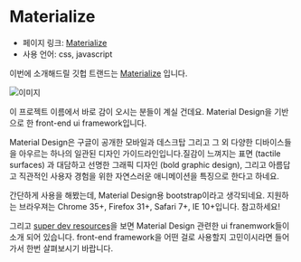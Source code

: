 # Materialize

- 페이지 링크: [Materialize](https://github.com/Dogfalo/materialize)
- 사용 언어: css, javascript

이번에 소개해드릴 깃헙 트랜드는 [Materialize](http://materializecss.com/) 입니다.

![이미지](https://raw.githubusercontent.com/TeamSEGO/github-trend-kr/master/img/013-12.png)

이 프로젝트 이름에서 바로 감이 오시는 분들이 계실 건데요. Material Design을 기반으로 한 front-end ui framework입니다.

Material Design은 구글이 공개한 모바일과 데스크탑 그리고 그 외 다양한 디바이스들을 아우르는 하나의 일관된 디자인 가이드라인입니다.질감이 느껴지는 표면 (tactile surfaces) 과 대담하고 선명한 그래픽 디자인 (bold graphic design), 그리고 아름답고 직관적인 사용자 경험을 위한 자연스러운 애니메이션을 특징으로 한다고 하네요.

간단하게 사용을 해봤는데, Material Design용 bootstrap이라고 생각되네요.
지원하는 브라우져는 Chrome 35+, Firefox 31+, Safari 7+, IE 10+입니다. 참고하세요!

그리고 [super dev resources](http://superdevresources.com/material-design-web-ui-frameworks/)을 보면 Material Design 관련한 ui franemwork들이 소개 되어 있습니다. front-end framework을 어떤 걸로 사용할지 고민이시라면 들어가서 한번 살펴보시기 바랍니다.

